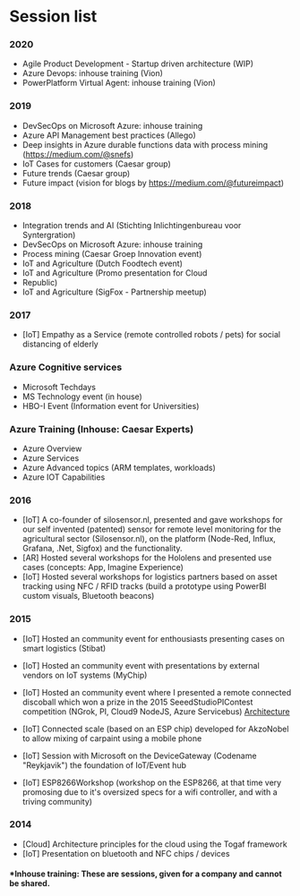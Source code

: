 # Session list

### 2020
- Agile Product Development - Startup driven architecture (WIP)
 - Azure Devops: inhouse training (Vion)
 - PowerPlatform Virtual Agent: inhouse training (Vion)

### 2019
- DevSecOps on Microsoft Azure: inhouse training
- Azure API Management best practices (Allego)
- Deep insights in Azure durable functions data with process mining (https://medium.com/@snefs)
- IoT Cases for customers (Caesar group)
- Future trends (Caesar group)
- Future impact (vision for blogs by  https://medium.com/@futureimpact)

### 2018
- Integration trends and AI (Stichting Inlichtingenbureau voor Syntergration)
- DevSecOps on Microsoft Azure: inhouse training
- Process mining (Caesar Groep Innovation event)
- IoT and Agriculture (Dutch Foodtech event)
- IoT and Agriculture (Promo presentation for Cloud
- Republic)
- IoT and Agriculture (SigFox - Partnership meetup)

### 2017

- [IoT] Empathy as a Service (remote controlled robots / pets) for social distancing of elderly

### Azure Cognitive services
- Microsoft Techdays
- MS Technology event (in house)
- HBO-I Event (Information event for Universities)

### Azure Training (Inhouse: Caesar Experts)
- Azure Overview
- Azure Services
- Azure Advanced topics (ARM templates, workloads)
- Azure IOT Capabilities

### 2016

- [IoT] A co-founder of silosensor.nl, presented and gave workshops for our self invented (patented) sensor for remote level monitoring for the agricultural sector (Silosensor.nl), on the platform (Node-Red, Influx, Grafana, .Net, Sigfox) and the functionality.
- [AR] Hosted several workshops for the Hololens and presented use cases (concepts: App, Imagine Experience)
- [IoT] Hosted several workshops for logistics partners based on asset tracking using NFC / RFID tracks (build a prototype using PowerBI custom visuals, Bluetooth beacons)

### 2015

- [IoT] Hosted an community event for enthousiasts presenting cases on smart logistics (Stibat)
- [IoT] Hosted an community event with presentations by external vendors on IoT systems (MyChip)
- [IoT] Hosted an community event where I presented a remote connected discoball which won a prize in the 2015 SeeedStudioPIContest competition (NGrok, PI, Cloud9 NodeJS, Azure Servicebus) 
  [Architecture](https://github.com/snefs/slides/raw/master/2015_IoT_SeeedStudioPIContest_Setup.png)
  
- [IoT] Connected scale (based on an ESP chip) developed for AkzoNobel to allow mixing of carpaint using a mobile phone
- [IoT] Session with Microsoft on the DeviceGateway (Codename "Reykjavik") the foundation of IoT/Event hub
- [IoT] ESP8266Workshop (workshop on the ESP8266, at that time very promosing due to it's oversized specs for a wifi controller, and with a triving community)

### 2014
- [Cloud] Architecture principles for the cloud using the Togaf framework
- [IoT] Presentation on bluetooth and NFC chips / devices

#### *Inhouse training: These are sessions, given for a company and cannot be shared.
